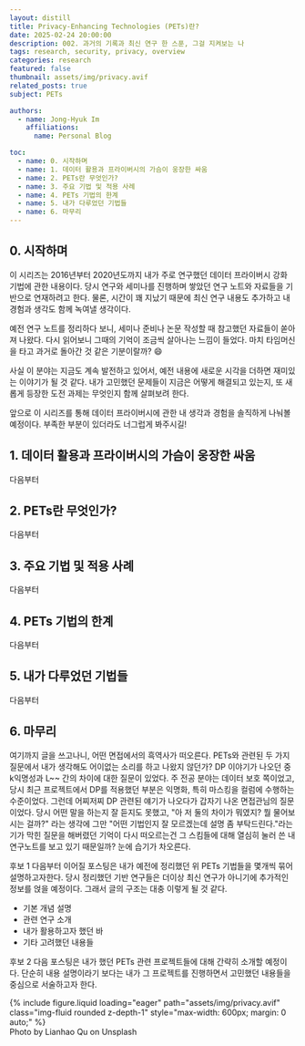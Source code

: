```yaml
---
layout: distill
title: Privacy-Enhancing Technologies (PETs)란?
date: 2025-02-24 20:00:00
description: 002. 과거의 기록과 최신 연구 한 스푼, 그걸 지켜보는 나
tags: research, security, privacy, overview
categories: research
featured: false
thumbnail: assets/img/privacy.avif
related_posts: true
subject: PETs

authors:
  - name: Jong-Hyuk Im
    affiliations:
      name: Personal Blog

toc:
  - name: 0. 시작하며
  - name: 1. 데이터 활용과 프라이버시의 가슴이 웅장한 싸움
  - name: 2. PETs란 무엇인가?
  - name: 3. 주요 기법 및 적용 사례
  - name: 4. PETs 기법의 한계
  - name: 5. 내가 다루었던 기법들
  - name: 6. 마무리
---
```


## 0. 시작하며

이 시리즈는 2016년부터 2020년도까지 내가 주로 연구했던 데이터 프라이버시 강화 기법에 관한 내용이다. 당시 연구와 세미나를 진행하며 쌓았던 연구 노트와 자료들을 기반으로 연재하려고 한다. 물론, 시간이 꽤 지났기 때문에 최신 연구 내용도 추가하고 내 경험과 생각도 함께 녹여낼 생각이다.

예전 연구 노트를 정리하다 보니, 세미나 준비나 논문 작성할 때 참고했던 자료들이 쏟아져 나왔다. 다시 읽어보니 그때의 기억이 조금씩 살아나는 느낌이 들었다. 마치 타임머신을 타고 과거로 돌아간 것 같은 기분이랄까? 😄

사실 이 분야는 지금도 계속 발전하고 있어서, 예전 내용에 새로운 시각을 더하면 재미있는 이야기가 될 것 같다. 내가 고민했던 문제들이 지금은 어떻게 해결되고 있는지, 또 새롭게 등장한 도전 과제는 무엇인지 함께 살펴보려 한다.

앞으로 이 시리즈를 통해 데이터 프라이버시에 관한 내 생각과 경험을 솔직하게 나눠볼 예정이다. 부족한 부분이 있더라도 너그럽게 봐주시길!

## 1. 데이터 활용과 프라이버시의 가슴이 웅장한 싸움

다음부터

## 2. PETs란 무엇인가?

다음부터

## 3. 주요 기법 및 적용 사례

다음부터

## 4. PETs 기법의 한계

다음부터

## 5. 내가 다루었던 기법들

다음부터

## 6. 마무리

여기까지 글을 쓰고나니, 어떤 면접에서의 흑역사가 떠오른다. PETs와 관련된 두 가지 질문에서 내가 생각해도 어이없는 소리를 하고 나왔지 않던가? DP 이야기가 나오던 중 k익명성과 L~~ 간의 차이에 대한 질문이 있었다. 주 전공 분야는 데이터 보호 쪽이었고, 당시 최근 프로젝트에서 DP를 적용했던 부분은 익명화, 특히 마스킹을 컬럼에 수행하는 수준이었다. 그런데 어찌저찌 DP 관련된 얘기가 나오다가 갑자기 나온 면접관님의 질문이었다. 당시 어떤 말을 하는지 잘 듣지도 못했고, "아 저 둘의 차이가 뭐였지? 뭘 물어보시는 걸까?" 라는 생각에 그만 "어떤 기법인지 잘 모르겠는데 설명 좀 부탁드린다."라는 기가 막힌 질문을 해버렸던 기억이 다시 떠오르는건 그 스킴들에 대해 열심히 눌러 쓴 내 연구노트를 보고 있기 때문일까? 눈에 습기가 차오른다.

후보 1
다음부터 이어질 포스팅은 내가 예전에 정리했던 위 PETs 기법들을 몇개씩 묶어 설명하고자한다. 당시 정리했던 기반 연구들은 더이상 최신 연구가 아니기에 추가적인 정보를 얹을 예정이다. 그래서 글의 구조는 대충 이렇게 될 것 같다.

- 기본 개념 설명
- 관련 연구 소개
- 내가 활용하고자 했던 바
- 기타 고려했던 내용들

후보 2
다음 포스팅은 내가 했던 PETs 관련 프로젝트들에 대해 간략히 소개할 예정이다. 단순히 내용 설명이라기 보다는 내가 그 프로젝트를 진행하면서 고민했던 내용들을 중심으로 서술하고자 한다.

<div class="row mt-3">
    <div class="col-sm mt-3 mt-md-0">
        {% include figure.liquid loading="eager" path="assets/img/privacy.avif" class="img-fluid rounded z-depth-1" style="max-width: 600px; margin: 0 auto;" %}
    </div>
</div>
<div class="caption" style="max-width: 600px; margin: 0 auto;">
    Photo by Lianhao Qu on Unsplash
</div>
